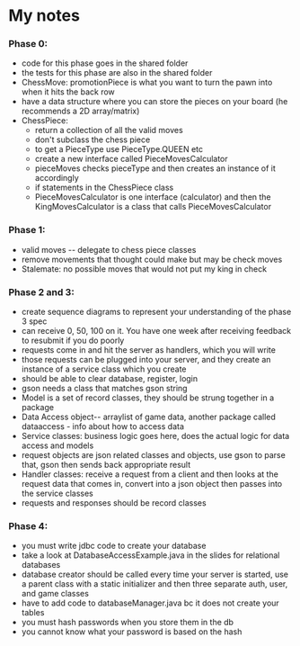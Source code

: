 # My notes
### Phase 0:
- code for this phase goes in the shared folder
- the tests for this phase are also in the shared folder
- ChessMove: promotionPiece is what you want to turn the pawn into when it hits the back row
- have a data structure where you can store the pieces on your board (he recommends a 2D array/matrix)
- ChessPiece:
  - return a collection of all the valid moves
  - don't subclass the chess piece
  - to get a PieceType use PieceType.QUEEN etc
  - create a new interface called PieceMovesCalculator 
  - pieceMoves checks pieceType and then creates an instance of it accordingly
  - if statements in the ChessPiece class
  - PieceMovesCalculator is one interface (calculator) and then the KingMovesCalculator is a class that calls PieceMovesCalculator

### Phase 1:
- valid moves -- delegate to chess piece classes
- remove movements that thought could make but may be check moves
- Stalemate: no possible moves that would not put my king in check

### Phase 2 and 3:
- create sequence diagrams to represent your understanding of the phase 3 spec
- can receive 0, 50, 100 on it. You have one week after receiving feedback to resubmit if you do poorly
- requests come in and hit the server as handlers, which you will write
- those requests can be plugged into your server, and they create an instance of a service class which you create
- should be able to clear database, register, login
- gson needs a class that matches gson string
- Model is a set of record classes, they should be strung together in a package
- Data Access object-- arraylist of game data, another package called dataaccess - info about how to access data
- Service classes: business logic goes here, does the actual logic for data access and models
- request objects are json related classes and objects, use gson to parse that, gson then sends back appropriate result
- Handler classes: receive a request from a client and then looks at the request data that comes in, convert into a json object then passes into the service classes
- requests and responses should be record classes

### Phase 4:
- you must write jdbc code to create your database
- take a look at DatabaseAccessExample.java in the slides for relational databases 
- database creator should be called every time your server is started, use a parent class with a static initializer and then three separate auth, user, and game classes
- have to add code to databaseManager.java bc it does not create your tables 
- you must hash passwords when you store them in the db
- you cannot know what your password is based on the hash